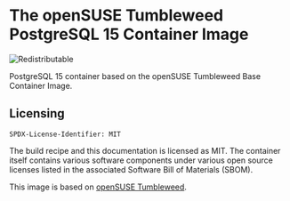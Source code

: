# The openSUSE Tumbleweed PostgreSQL 15 Container Image
![Redistributable](https://img.shields.io/badge/Redistributable-Yes-green)


PostgreSQL 15 container based on the openSUSE Tumbleweed Base Container Image.

## Licensing
`SPDX-License-Identifier: MIT`

The build recipe and this documentation is licensed as MIT.
The container itself contains various software components under various open source licenses listed in the associated
Software Bill of Materials (SBOM).

This image is based on [openSUSE Tumbleweed](https://get.opensuse.org/tumbleweed/).
